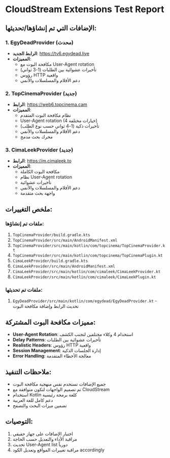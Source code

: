 # CloudStream Extensions Test Report

## الإضافات التي تم إنشاؤها/تحديثها:

### 1. EgyDeadProvider (محدث)
- **الرابط الجديد**: https://tv6.egydead.live
- **المميزات**: 
  - مكافحة البوت مع User-Agent rotation
  - تأخيرات عشوائية بين الطلبات (1-3 ثواني)
  - رؤوس HTTP واقعية
  - دعم الأفلام والمسلسلات والأنمي

### 2. TopCinemaProvider (جديد)
- **الرابط**: https://web6.topcinema.cam
- **المميزات**:
  - نظام مكافحة البوت المتقدم
  - User-Agent rotation (4 خيارات مختلفة)
  - تأخيرات ذكية (1-4 ثواني حسب نوع الطلب)
  - دعم الأفلام والمسلسلات والأنمي
  - محرك بحث مدمج

### 3. CimaLeekProvider (جديد)
- **الرابط**: https://m.cimaleek.to
- **المميزات**:
  - مكافحة البوت الكاملة
  - نظام User-Agent rotation
  - تأخيرات عشوائية
  - دعم الأفلام والمسلسلات والأنمي
  - واجهة بحث متقدمة

## ملخص التغييرات:

### ملفات تم إنشاؤها:
1. `TopCinemaProvider/build.gradle.kts`
2. `TopCinemaProvider/src/main/AndroidManifest.xml`
3. `TopCinemaProvider/src/main/kotlin/com/topcinema/TopCinemaProvider.kt`
4. `TopCinemaProvider/src/main/kotlin/com/topcinema/TopCinemaPlugin.kt`
5. `CimaLeekProvider/build.gradle.kts`
6. `CimaLeekProvider/src/main/AndroidManifest.xml`
7. `CimaLeekProvider/src/main/kotlin/com/cimaleek/CimaLeekProvider.kt`
8. `CimaLeekProvider/src/main/kotlin/com/cimaleek/CimaLeekPlugin.kt`

### ملفات تم تحديثها:
1. `EgyDeadProvider/src/main/kotlin/com/egydead/EgyDeadProvider.kt` - تحديث الرابط وإضافة مكافحة البوت

## مميزات مكافحة البوت المشتركة:
- **User-Agent Rotation**: استخدام 4 وكلاء مختلفين لتجنب الكشف
- **Delay Patterns**: تأخيرات عشوائية بين الطلبات
- **Realistic Headers**: رؤوس HTTP واقعية
- **Session Management**: إدارة الجلسات الذكية
- **Error Handling**: معالجة الأخطاء المتقدمة

## ملاحظات التنفيذ:
- جميع الإضافات تستخدم نفس منهجية مكافحة البوت
- تم تصميم الواجهات لتكون متوافقة مع CloudStream
- استخدام Kotlin كلغة برمجة رئيسية
- دعم كامل للغة العربية
- تضمين ميزات البحث والتصفح

## التوصيات:
1. اختبار الإضافات على جهاز حقيقي
2. مراقبة الأداء والتعديل حسب الحاجة
3. تحديث User-Agent list دورياً
4. مراقبة تغييرات المواقع وتعديل الكود accordingly